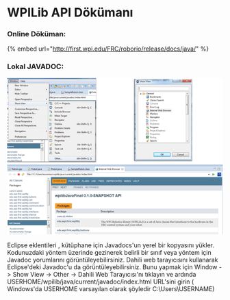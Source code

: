 # WPILib API Dökümanı

### **Online Döküman:**

{% embed url="http://first.wpi.edu/FRC/roborio/release/docs/java/" %}

### **Lokal JAVADOC:**

![](../.gitbook/assets/image%20%289%29.png)

Eclipse eklentileri , kütüphane için Javadocs'un yerel bir kopyasını yükler. Kodunuzdaki yöntem üzerinde gezinerek belirli bir sınıf veya yöntem için Javadoc yorumlarını görüntüleyebilirsiniz. Dahili web tarayıcısını kullanarak Eclipse'deki Javadoc'u da görüntüleyebilirsiniz. Bunu yapmak için  Window -&gt; Show View -&gt; Other -&gt; Dahili Web Tarayıcısı'nı tıklayın ve ardında USERHOME/wpilib/java/current/javadoc/index.html URL'sini girin \( Windows'da USERHOME varsayılan olarak şöyledir C:\Users\USERNAME\)

